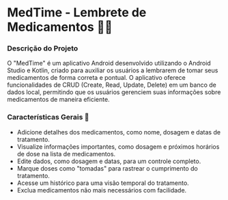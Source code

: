 # MedTime - Lembrete de Medicamentos 💊📅

### Descrição do Projeto
O "MedTime" é um aplicativo Android desenvolvido utilizando o Android Studio e Kotlin, criado para auxiliar os usuários a lembrarem de tomar seus medicamentos de forma correta e pontual. O aplicativo oferece funcionalidades de CRUD (Create, Read, Update, Delete) em um banco de dados local, permitindo que os usuários gerenciem suas informações sobre medicamentos de maneira eficiente.

### Características Gerais 🚀
* Adicione detalhes dos medicamentos, como nome, dosagem e datas de tratamento.
* Visualize informações importantes, como dosagem e próximos horários de dose na lista de medicamentos.
* Edite dados, como dosagem e datas, para um controle completo.
* Marque doses como "tomadas" para rastrear o cumprimento do tratamento.
* Acesse um histórico para uma visão temporal do tratamento.
* Exclua medicamentos não mais necessários com facilidade.
